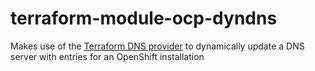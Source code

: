 # terraform-module-ocp-dyndns
Makes use of the [Terraform DNS provider](https://registry.terraform.io/providers/hashicorp/dns/latest/docs) 
to dynamically update a DNS server with entries for an OpenShift installation
